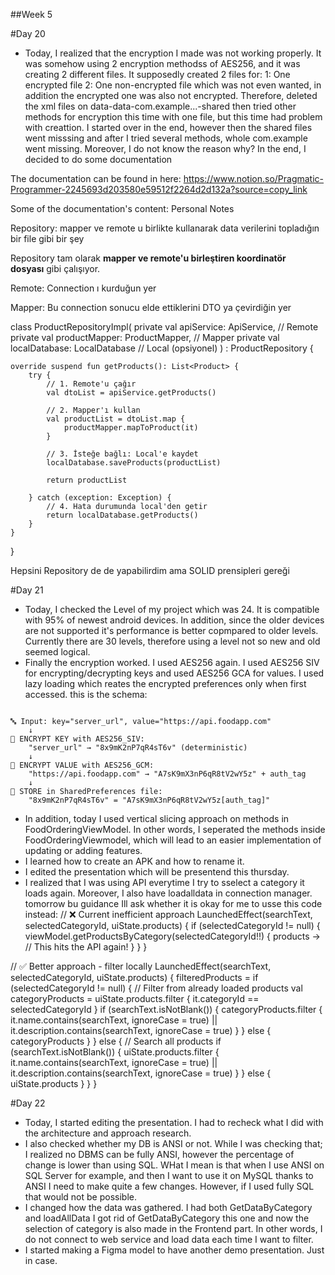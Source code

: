 ##Week 5

#Day 20
- Today, I realized that the encryption I made was not working properly. It was somehow using 2 encryption methodss of AES256, and it was creating 2 different files. It supposedly created 2 files for:
  1: One encrypted file
  2: One non-encrypted file which was not even wanted, in addition the encrypted one was also not encrypted. Therefore, deleted the xml files on data-data-com.example...-shared then tried other methods for encryption this time with one file, but this time had problem with creattion. I started over in the end, however then the shared files went misssing and after I tried several methods, whole com.example went missing. Moreover, I do not know the reason why?
In the end, I decided to do some documentation

The documentation can be found in here:
https://www.notion.so/Pragmatic-Programmer-2245693d203580e59512f2264d2d132a?source=copy_link

Some of the documentation's content:
Personal Notes

Repository: mapper ve remote u birlikte kullanarak data verilerini topladığın bir file gibi bir şey

Repository tam olarak **mapper ve remote'u birleştiren koordinatör dosyası** gibi çalışıyor.

Remote: Connection ı kurduğun yer

Mapper: Bu connection sonucu elde ettiklerini DTO ya çevirdiğin yer

class ProductRepositoryImpl(
private val apiService: ApiService,        // Remote
private val productMapper: ProductMapper,  // Mapper
private val localDatabase: LocalDatabase   // Local (opsiyonel)
) : ProductRepository {

```
override suspend fun getProducts(): List<Product> {
    try {
        // 1. Remote'u çağır
        val dtoList = apiService.getProducts()

        // 2. Mapper'ı kullan
        val productList = dtoList.map {
            productMapper.mapToProduct(it)
        }

        // 3. İsteğe bağlı: Local'e kaydet
        localDatabase.saveProducts(productList)

        return productList

    } catch (exception: Exception) {
        // 4. Hata durumunda local'den getir
        return localDatabase.getProducts()
    }
}

```

}

Hepsini Repository de de yapabilirdim ama SOLID prensipleri gereği 


#Day 21
- Today, I checked the Level of my project which was 24. It is compatible with 95% of newest android devices. In addition, since the older devices are not supported it's performance is better copmpared to older levels. Currently there are 30 levels, therefore using a level not so new and old seemed logical.
- Finally the encryption worked. I used AES256 again. I used AES256 SIV for encrypting/decrypting keys and used AES256 GCA for values. I used lazy loading which reates the encrypted preferences only when first accessed.
this is the schema:
```

🔤 Input: key="server_url", value="https://api.foodapp.com"
    ↓
🔐 ENCRYPT KEY with AES256_SIV:
    "server_url" → "8x9mK2nP7qR4sT6v" (deterministic)
    ↓
🔐 ENCRYPT VALUE with AES256_GCM:
    "https://api.foodapp.com" → "A7sK9mX3nP6qR8tV2wY5z" + auth_tag
    ↓
💾 STORE in SharedPreferences file:
    "8x9mK2nP7qR4sT6v" = "A7sK9mX3nP6qR8tV2wY5z[auth_tag]"

```
- In addition, today I used vertical slicing approach on methods in FoodOrderingViewModel. In other words, I seperated the methods inside FoodOrderingViewmodel, which will lead to an easier implementation of updating or adding features.
- I learned how to create an APK and how to rename it.
- I edited the presentation which will be presentend this thursday.
- I realized that I was using API everytime I try to sselect a category it loads again. Moreover, I also have loadalldata in connection manager. tomorrow bu guidance Ill ask whether it is okay for me to usse this code instead:
// ❌ Current inefficient approach
LaunchedEffect(searchText, selectedCategoryId, uiState.products) {
    if (selectedCategoryId != null) {
        viewModel.getProductsByCategory(selectedCategoryId!!) { products ->
            // This hits the API again!
        }
    }
}

// ✅ Better approach - filter locally
LaunchedEffect(searchText, selectedCategoryId, uiState.products) {
    filteredProducts = if (selectedCategoryId != null) {
        // Filter from already loaded products
        val categoryProducts = uiState.products.filter { it.categoryId == selectedCategoryId }
        if (searchText.isNotBlank()) {
            categoryProducts.filter {
                it.name.contains(searchText, ignoreCase = true) ||
                it.description.contains(searchText, ignoreCase = true)
            }
        } else {
            categoryProducts
        }
    } else {
        // Search all products
        if (searchText.isNotBlank()) {
            uiState.products.filter {
                it.name.contains(searchText, ignoreCase = true) ||
                it.description.contains(searchText, ignoreCase = true)
            }
        } else {
            uiState.products
        }
    }
}

#Day 22

- Today, I started editing the presentation. I had to recheck what I did with the architecture and approach research.
- I also checked whether my DB is ANSI or not. While I was checking that; I realized no DBMS can be fully ANSI, however the percentage of change is lower than using SQL. WHat I mean is that when I use ANSI on SQL Server for example, and then I want to use it on MySQL thanks to ANSI I need to make quite a few changes. However, if I used fully SQL that would not be possible.
- I changed how the data was gathered. I had both GetDataByCategory and loadAllData I got rid of GetDataByCategory this one and now the selection of category is also made in the Frontend part. In other words, I do not connect to web service and load data each time I want to filter.
- I started making a Figma model to have another demo presentation. Just in case.









